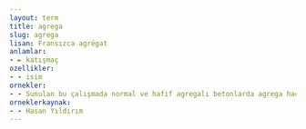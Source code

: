 ```yaml
---
layout: term
title: agrega
slug: agrega
lisan: Fransızca agrégat
anlamlar:
- ► katışmaç
ozellikler:
- - isim
ornekler:
- - Sunulan bu çalışmada normal ve hafif agregalı betonlarda agrega hacim konsantrasyonunun betonun kısa süreli elastik ve elastik olmayan mekanik davranışına etkisi araştırıldı.
orneklerkaynak:
- - Hasan Yıldırım
---
```

